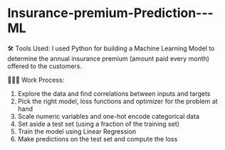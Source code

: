 # Insurance-premium-Prediction---ML

🛠️ Tools Used:
I used Python for building a Machine Learning Model to determine the annual insurance premium (amount paid every month) offered to the customers.

👩🏻‍💻 Work Process:
1. Explore the data and find correlations between inputs and targets
2. Pick the right model, loss functions and optimizer for the problem at hand
3. Scale numeric variables and one-hot encode categorical data
4. Set aside a test set (using a fraction of the training set)
5. Train the model using Linear Regression
6. Make predictions on the test set and compute the loss
